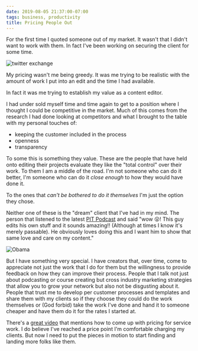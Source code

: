 ```yaml
---
date: 2019-08-05 21:37:00-07:00
tags: business, productivity
title: Pricing People Out
---
```


For the first time I quoted someone out of my market. It wasn't that I didn't want to work with them. In fact I've been working on securing the client for some time.

![twitter exchange](https://kjaymiller.s3-us-west-2.amazonaws.com/images/Screen-Shot-2019-08-06-at-10.31.26-AM.png)

My pricing wasn't me being greedy. It was me trying to be realistic with the amount of work I put into an edit and the time I had available.

In fact it was me trying to establish my value as a content editor.

I had under sold myself time and time again to get to a position where I thought I could be competitive in the market. Much of this comes from the research I had done looking at competitors and what I brought to the table with my personal touches of:

- keeping the customer included in the process
- openness
- transparency

To some this is something they value. These are the people that have held onto editing their projects evaluate they like the "total control" over their work. To them I am a middle of the road. I'm not someone who can do it better, I'm someone who can do it _close enough_ to how they would have done it.

To the ones that _can't be bothered to do it themselves_ I'm just the option they chose.

Neither one of these is the "dream" client that I've had in my mind. The person that listened to the latest [PIT Podcast] and said "wow 😮! This guy edits his own stuff and it sounds amazing!! (Although at times I know it's merely passable). He obviously loves doing this and I want him to show that same love and care on my content."

![Obama](https://media1.giphy.com/media/l0Ex4jlxBVvVX38xG/giphy.gif)

But I have something very special. I have creators that, over time, come to appreciate not just the work that I do for them but the willingness to provide feedback on how they can improve their process. People that I talk not just about podcasting or course creating but cross industry marketing strategies that allow you to grow your network but also not be disgusting about it. People that trust me to develop per customer processes and templates and share them with my clients so if they choose they could do the work themselves or (God forbid) take the work I've done and hand it to someone cheaper and have them do it for the rates I started at.

There's a [great video] that mentions how to come up with pricing for service work. I do believe I've reached a price point I'm comfortable charging my clients. But now I need to put the pieces in motion to start finding and landing more folks like them.

[pit podcast]: https://productivityintech.transistor.fm
[great video]: https://www.youtube.com/watch?v=RKXZ7t_RiOE